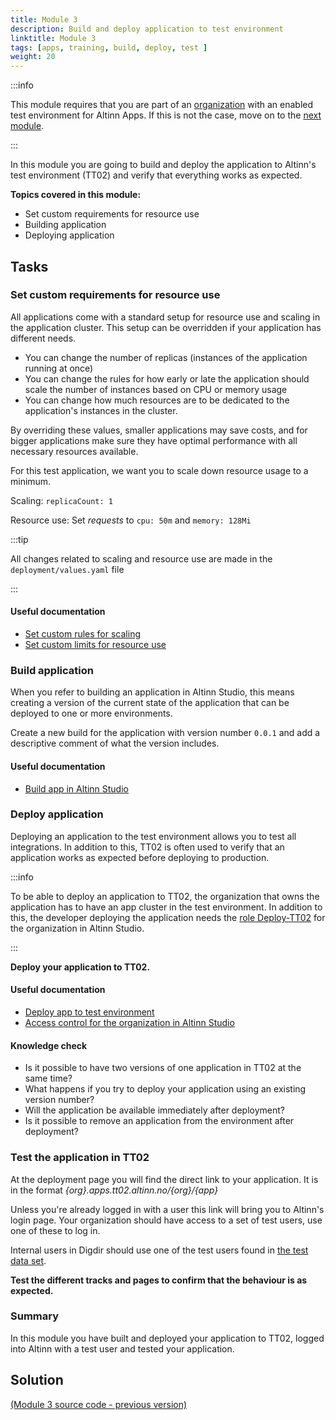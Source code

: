```yaml
---
title: Module 3
description: Build and deploy application to test environment
linktitle: Module 3
tags: [apps, training, build, deploy, test ]
weight: 20
---
```


:::info

 This module requires that you are part of an [organization](./) with an enabled test environment for Altinn Apps. If this is not the case, move on to the [next module](//).

:::


In this module you are going to build and deploy the application to Altinn's test environment (TT02) and verify that everything works as expected.


**Topics covered in this module:**
- Set custom requirements for resource use
- Building application
- Deploying application

## Tasks

### Set custom requirements for resource use

All applications come with a standard setup for resource use and scaling in the application cluster.
This setup can be overridden if your application has different needs.
- You can change the number of replicas (instances of the application running at once)
- You can change the rules for how early or late the application should scale the number of instances based on CPU or memory usage
- You can change how much resources are to be dedicated to the application's instances in the cluster.

By overriding these values, smaller applications may save costs,
and for bigger applications make sure they have optimal performance with all necessary resources available.

For this test application, we want you to scale down resource usage to a minimum.

Scaling: `replicaCount: 1`

Resource use: Set _requests_ to `cpu: 50m` and `memory: 128Mi`

:::tip

All changes related to scaling and resource use are made in the `deployment/values.yaml` file

:::


#### Useful documentation
- [Set custom rules for scaling](./)
- [Set custom limits for resource use](./)

### Build application

When you refer to building an application in Altinn Studio,
this means creating a version of the current state of the application
that can be deployed to one or more environments.

Create a new build for the application with version number `0.0.1`
and add a descriptive comment of what the version includes.

#### Useful documentation
- [Build app in Altinn Studio](./)

### Deploy application

Deploying an application to the test environment allows you to test all integrations.
In addition to this, TT02 is often used to verify that an application works as expected before deploying to production.

:::info

To be able to deploy an application to TT02,
the organization that owns the application has to have an app cluster in the test environment.
In addition to this, the developer deploying the application needs the [role Deploy-TT02](./)
for the organization in Altinn Studio.

:::

**Deploy your application to TT02.**

#### Useful documentation
- [Deploy app to test environment](./)
- [Access control for the organization in Altinn Studio](./)

#### Knowledge check
- Is it possible to have two versions of one application in TT02 at the same time?
- What happens if you try to deploy your application using an existing version number?
- Will the application be available immediately after deployment?
- Is it possible to remove an application from the environment after deployment?

### Test the application in TT02

At the deployment page you will find the direct link to your application.
It is in the format _{org}.apps.tt02.altinn.no/{org}/{app}_

Unless you're already logged in with a user this link will bring you to Altinn's login page.
Your organization should have access to a set of test users, use one of these to log in.

Internal users in Digdir should use one of the test users found in [the test data set](https://pedia.altinn.cloud/testing/testdata/datasets/).

**Test the different tracks and pages to confirm that the behaviour is as expected.**

### Summary

In this module you have built and deployed your application to TT02, logged into Altinn with a test user and tested your application.


## Solution
[(Module 3 source code - previous version)](https://altinn.studio/repos/ttd/tilflytter-sogndal-lf/src/branch/bolk/3)
